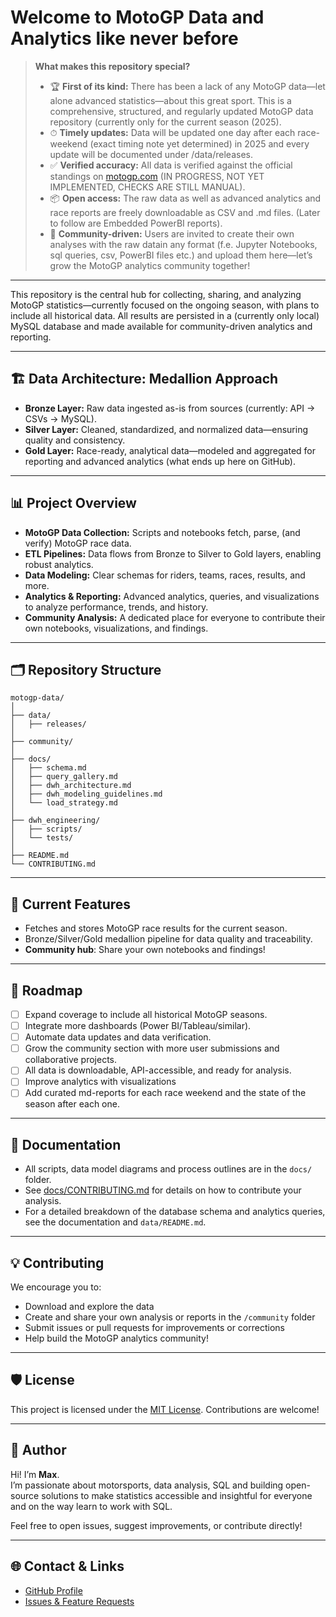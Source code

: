 # Welcome to MotoGP Data and Analytics like never before

> **What makes this repository special?**
>
> - 🏆 **First of its kind:** There has been a lack of any MotoGP data—let alone advanced statistics—about this great sport. This is a comprehensive, structured, and regularly updated MotoGP data repository (currently only for the current season (2025).
> - ⏱ **Timely updates:** Data will be updated one day after each race-weekend (exact timing note yet determined) in 2025 and every update will be documented under /data/releases.
> - ✅ **Verified accuracy:** All data is verified against the official standings on [motogp.com](https://motogp.com) (IN PROGRESS, NOT YET IMPLEMENTED, CHECKS ARE STILL MANUAL).
> - 📦 **Open access:** The raw data as well as advanced analytics and race reports are freely downloadable as CSV and .md files. (Later to follow are Embedded PowerBI reports).
> - 🤝 **Community-driven:** Users are invited to create their own analyses with the raw datain any format (f.e. Jupyter Notebooks, sql queries, csv, PowerBI files etc.) and upload them here—let’s grow the MotoGP analytics community together!

---

This repository is the central hub for collecting, sharing, and analyzing MotoGP statistics—currently focused on the ongoing season, with plans to include all historical data. All results are persisted in a (currently only local) MySQL database and made available for community-driven analytics and reporting.

---

## 🏗️ Data Architecture: Medallion Approach

- **Bronze Layer:** Raw data ingested as-is from sources (currently: API -> CSVs -> MySQL).
- **Silver Layer:** Cleaned, standardized, and normalized data—ensuring quality and consistency.
- **Gold Layer:** Race-ready, analytical data—modeled and aggregated for reporting and advanced analytics (what ends up here on GitHub).

---

## 📊 Project Overview

- **MotoGP Data Collection:** Scripts and notebooks fetch, parse, (and verify) MotoGP race data.
- **ETL Pipelines:** Data flows from Bronze to Silver to Gold layers, enabling robust analytics.
- **Data Modeling:** Clear schemas for riders, teams, races, results, and more.
- **Analytics & Reporting:** Advanced analytics, queries, and visualizations to analyze performance, trends, and history.
- **Community Analysis:** A dedicated place for everyone to contribute their own notebooks, visualizations, and findings.

---

## 🗂️ Repository Structure

```
motogp-data/
│
├── data/
│   ├── releases/   
│
├── community/
│
├── docs/
│   ├── schema.md
│   ├── query_gallery.md
│   ├── dwh_architecture.md
│   ├── dwh_modeling_guidelines.md
│   └── load_strategy.md
│
├── dwh_engineering/
│   ├── scripts/                   
│   └── tests/
│
├── README.md
└── CONTRIBUTING.md

```

---

## 🚦 Current Features

- Fetches and stores MotoGP race results for the current season.
- Bronze/Silver/Gold medallion pipeline for data quality and traceability. 
- **Community hub**: Share your own notebooks and findings!

---

## 🚧 Roadmap

- [ ] Expand coverage to include all historical MotoGP seasons.
- [ ] Integrate more dashboards (Power BI/Tableau/similar).
- [ ] Automate data updates and data verification.
- [ ] Grow the community section with more user submissions and collaborative projects.
- [ ] All data is downloadable, API-accessible, and ready for analysis.
- [ ] Improve analytics with visualizations
- [ ] Add curated md-reports for each race weekend and the state of the season after each one.

---

## 📖 Documentation

- All scripts, data model diagrams and process outlines are in the `docs/` folder.
- See [docs/CONTRIBUTING.md](docs/CONTRIBUTING.md) for details on how to contribute your analysis.
- For a detailed breakdown of the database schema and analytics queries, see the documentation and `data/README.md`.

---

## 💡 Contributing

We encourage you to:

- Download and explore the data
- Create and share your own analysis or reports in the `/community` folder
- Submit issues or pull requests for improvements or corrections
- Help build the MotoGP analytics community!

---

## 🛡️ License

This project is licensed under the [MIT License](LICENSE). Contributions are welcome!

---

## 👤 Author

Hi! I’m **Max**.  
I’m passionate about motorsports, data analysis, SQL and building open-source solutions to make statistics accessible and insightful for everyone and on the way learn to work with SQL.

Feel free to open issues, suggest improvements, or contribute directly!

---

## 🌐 Contact & Links

- [GitHub Profile](https://github.com/MojoRisin46)
- [Issues & Feature Requests](https://github.com/MojoRisin46/motogp-data/issues)
